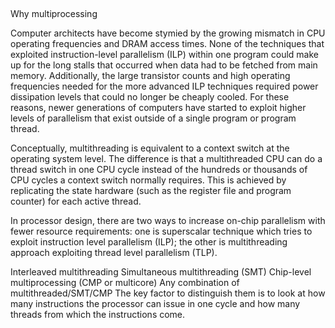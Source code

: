 
## 

Why multiprocessing

Computer architects have become stymied by the growing mismatch in CPU operating frequencies and DRAM access times. None of the techniques that exploited instruction-level parallelism (ILP) within one program could make up for the long stalls that occurred when data had to be fetched from main memory. Additionally, the large transistor counts and high operating frequencies needed for the more advanced ILP techniques required power dissipation levels that could no longer be cheaply cooled. For these reasons, newer generations of computers have started to exploit higher levels of parallelism that exist outside of a single program or program thread.

Conceptually, multithreading is equivalent to a context switch at the operating system level. The difference is that a multithreaded CPU can do a thread switch in one CPU cycle instead of the hundreds or thousands of CPU cycles a context switch normally requires. This is achieved by replicating the state hardware (such as the register file and program counter) for each active thread.


In processor design, there are two ways to increase on-chip parallelism with fewer resource requirements: one is superscalar technique which tries to exploit instruction level parallelism (ILP); the other is multithreading approach exploiting thread level parallelism (TLP).

Interleaved multithreading
Simultaneous multithreading (SMT)
Chip-level multiprocessing (CMP or multicore)
Any combination of multithreaded/SMT/CMP
The key factor to distinguish them is to look at how many instructions the processor can issue in one cycle and how many threads from which the instructions come. 

